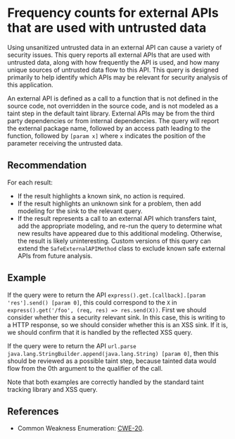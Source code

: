 # Frequency counts for external APIs that are used with untrusted data
Using unsanitized untrusted data in an external API can cause a variety of security issues. This query reports all external APIs that are used with untrusted data, along with how frequently the API is used, and how many unique sources of untrusted data flow to this API. This query is designed primarily to help identify which APIs may be relevant for security analysis of this application.

An external API is defined as a call to a function that is not defined in the source code, not overridden in the source code, and is not modeled as a taint step in the default taint library. External APIs may be from the third party dependencies or from internal dependencies. The query will report the external package name, followed by an access path leading to the function, followed by `[param x]` where `x` indicates the position of the parameter receiving the untrusted data.


## Recommendation
For each result:

* If the result highlights a known sink, no action is required.
* If the result highlights an unknown sink for a problem, then add modeling for the sink to the relevant query.
* If the result represents a call to an external API which transfers taint, add the appropriate modeling, and re-run the query to determine what new results have appeared due to this additional modeling.
Otherwise, the result is likely uninteresting. Custom versions of this query can extend the `SafeExternalAPIMethod` class to exclude known safe external APIs from future analysis.


## Example
If the query were to return the API `express().get.[callback].[param 'res'].send() [param 0]`, this could correspond to the `X` in `express().get('/foo', (req, res) => res.send(X))`. First we should consider whether this a security relevant sink. In this case, this is writing to a HTTP response, so we should consider whether this is an XSS sink. If it is, we should confirm that it is handled by the reflected XSS query.

If the query were to return the API `url.parse java.lang.StringBuilder.append(java.lang.String) [param 0]`, then this should be reviewed as a possible taint step, because tainted data would flow from the 0th argument to the qualifier of the call.

Note that both examples are correctly handled by the standard taint tracking library and XSS query.


## References
* Common Weakness Enumeration: [CWE-20](https://cwe.mitre.org/data/definitions/20.html).
